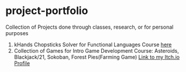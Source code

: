 # project-portfolio
Collection of Projects done through classes, research, or for personal purposes

1. kHands Chopsticks Solver for Functional Languages Course [here](https://github.com/TU-CSCI2322-FL23/solver-k-chops)
2. Collection of Games for Intro Game Development Course: Asteroids, Blackjack/21, Sokoban, Forest Pies(Farming Game)
   [Link to my Itch.io Profile](https://sevenaguirre.itch.io/)
